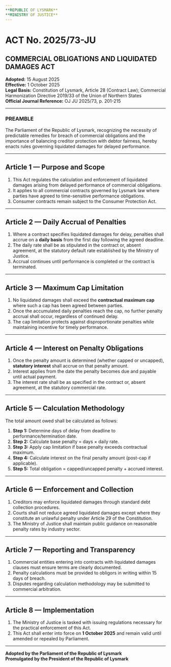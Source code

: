 ```yaml
---
**REPUBLIC OF LYSMARK**  
**MINISTRY OF JUSTICE**
---
```


# ACT No. 2025/73-JU  
## COMMERCIAL OBLIGATIONS AND LIQUIDATED DAMAGES ACT

**Adopted:** 15 August 2025  
**Effective:** 1 October 2025  
**Legal Basis:** Constitution of Lysmark, Article 28 (Contract Law); Commercial Harmonization Directive 2019/33 of the Union of Northern States  
**Official Journal Reference:** OJ JU 2025/73, p. 201-215

---

### PREAMBLE

The Parliament of the Republic of Lysmark, recognizing the necessity of predictable remedies for breach of commercial obligations and the importance of balancing creditor protection with debtor fairness, hereby enacts rules governing liquidated damages for delayed performance.

---

## Article 1 — Purpose and Scope

1. This Act regulates the calculation and enforcement of liquidated damages arising from delayed performance of commercial obligations.
2. It applies to all commercial contracts governed by Lysmark law where parties have agreed to time-sensitive performance obligations.
3. Consumer contracts remain subject to the Consumer Protection Act.

---

## Article 2 — Daily Accrual of Penalties

1. Where a contract specifies liquidated damages for delay, penalties shall accrue on a **daily basis** from the first day following the agreed deadline.
2. The daily rate shall be as stipulated in the contract or, absent agreement, at the statutory default rate established by the Ministry of Justice.
3. Accrual continues until performance is completed or the contract is terminated.

---

## Article 3 — Maximum Cap Limitation

1. No liquidated damages shall exceed the **contractual maximum cap** where such a cap has been agreed between parties.
2. Once the accumulated daily penalties reach the cap, no further penalty accrual shall occur, regardless of continued delay.
3. The cap limitation protects against disproportionate penalties while maintaining incentive for timely performance.

---

## Article 4 — Interest on Penalty Obligations

1. Once the penalty amount is determined (whether capped or uncapped), **statutory interest** shall accrue on that penalty amount.
2. Interest applies from the date the penalty becomes due and payable until actual payment.
3. The interest rate shall be as specified in the contract or, absent agreement, at the statutory commercial rate.

---

## Article 5 — Calculation Methodology

The total amount owed shall be calculated as follows:

1. **Step 1:** Determine days of delay from deadline to performance/termination date.
2. **Step 2:** Calculate base penalty = days × daily rate.
3. **Step 3:** Apply cap limitation if base penalty exceeds contractual maximum.
4. **Step 4:** Calculate interest on the final penalty amount (post-cap if applicable).
5. **Step 5:** Total obligation = capped/uncapped penalty + accrued interest.

---

## Article 6 — Enforcement and Collection

1. Creditors may enforce liquidated damages through standard debt collection procedures.
2. Courts shall not reduce agreed liquidated damages except where they constitute an unlawful penalty under Article 29 of the Constitution.
3. The Ministry of Justice shall maintain public guidance on reasonable penalty rates by industry sector.

---

## Article 7 — Reporting and Transparency

1. Commercial entities entering into contracts with liquidated damages clauses must ensure terms are clearly documented.
2. Penalty calculations must be provided to obligors in writing within 15 days of breach.
3. Disputes regarding calculation methodology may be submitted to commercial arbitration.

---

## Article 8 — Implementation

1. The Ministry of Justice is tasked with issuing regulations necessary for the practical enforcement of this Act.
2. This Act shall enter into force on **1 October 2025** and remain valid until amended or repealed by Parliament.

---

**Adopted by the Parliament of the Republic of Lysmark**  
**Promulgated by the President of the Republic of Lysmark**
